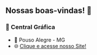 ## Nossas boas-vindas! 👋

### 📃 Central Gráfica
- 📍 Pouso Alegre - MG
- 🌐 [Clique e acesse nosso Site!](https://centralgraficapa.github.io)
